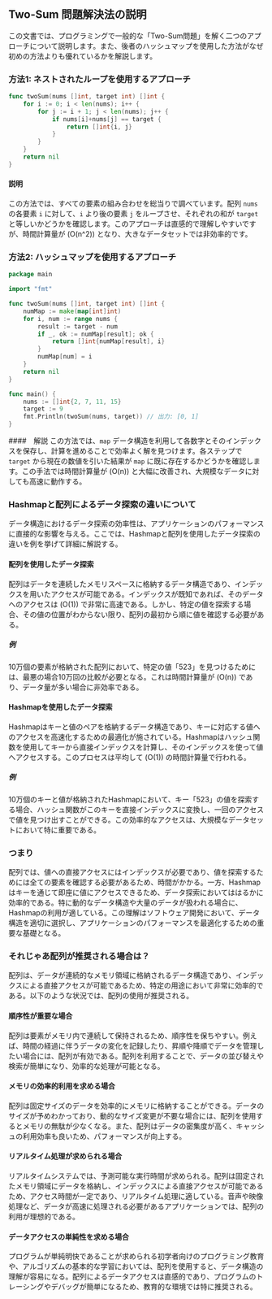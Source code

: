 ## Two-Sum 問題解決法の説明

この文書では、プログラミングで一般的な「Two-Sum問題」を解く二つのアプローチについて説明します。また、後者のハッシュマップを使用した方法がなぜ初めの方法よりも優れているかを解説します。

### 方法1: ネストされたループを使用するアプローチ

```go
func twoSum(nums []int, target int) []int {
    for i := 0; i < len(nums); i++ {
        for j := i + 1; j < len(nums); j++ {
            if nums[i]+nums[j] == target {
                return []int{i, j}
            }
        }
    }
    return nil
}
```

#### 説明
この方法では、すべての要素の組み合わせを総当りで調べています。配列 `nums` の各要素 `i` に対して、`i` より後の要素 `j` をループさせ、それぞれの和が `target` と等しいかどうかを確認します。このアプローチは直感的で理解しやすいですが、時間計算量が \(O(n^2)\) となり、大きなデータセットでは非効率的です。

### 方法2: ハッシュマップを使用するアプローチ

```go
package main

import "fmt"

func twoSum(nums []int, target int) []int {
    numMap := make(map[int]int)
    for i, num := range nums {
        result := target - num
        if _, ok := numMap[result]; ok {
            return []int{numMap[result], i}
        }
        numMap[num] = i
    }
    return nil
}

func main() {
    nums := []int{2, 7, 11, 15}
    target := 9
    fmt.Println(twoSum(nums, target)) // 出力: [0, 1]
}
```

####　解説
この方法では、`map` データ構造を利用して各数字とそのインデックスを保存し、計算を進めることで効率よく解を見つけます。各ステップで `target` から現在の数値を引いた結果が `map` に既に存在するかどうかを確認します。この手法では時間計算量が \(O(n)\) と大幅に改善され、大規模なデータに対しても高速に動作する。


### Hashmapと配列によるデータ探索の違いについて

データ構造におけるデータ探索の効率性は、アプリケーションのパフォーマンスに直接的な影響を与える。ここでは、Hashmapと配列を使用したデータ探索の違いを例を挙げて詳細に解説する。

#### 配列を使用したデータ探索

配列はデータを連続したメモリスペースに格納するデータ構造であり、インデックスを用いたアクセスが可能である。インデックスが既知であれば、そのデータへのアクセスは \(O(1)\) で非常に高速である。しかし、特定の値を探索する場合、その値の位置がわからない限り、配列の最初から順に値を確認する必要がある。

##### 例

10万個の要素が格納された配列において、特定の値「523」を見つけるためには、最悪の場合10万回の比較が必要となる。これは時間計算量が \(O(n)\) であり、データ量が多い場合に非効率である。

#### Hashmapを使用したデータ探索

Hashmapはキーと値のペアを格納するデータ構造であり、キーに対応する値へのアクセスを高速化するための最適化が施されている。Hashmapはハッシュ関数を使用してキーから直接インデックスを計算し、そのインデックスを使って値へアクセスする。このプロセスは平均して \(O(1)\) の時間計算量で行われる。

##### 例

10万個のキーと値が格納されたHashmapにおいて、キー「523」の値を探索する場合、ハッシュ関数がこのキーを直接インデックスに変換し、一回のアクセスで値を見つけ出すことができる。この効率的なアクセスは、大規模なデータセットにおいて特に重要である。

### つまり

配列では、値への直接アクセスにはインデックスが必要であり、値を探索するためには全ての要素を確認する必要があるため、時間がかかる。一方、Hashmapはキーを通じて即座に値にアクセスできるため、データ探索においてははるかに効率的である。特に動的なデータ構造や大量のデータが扱われる場合に、Hashmapの利用が適している。この理解はソフトウェア開発において、データ構造を適切に選択し、アプリケーションのパフォーマンスを最適化するための重要な基礎となる。

### それじゃあ配列が推奨される場合は？

配列は、データが連続的なメモリ領域に格納されるデータ構造であり、インデックスによる直接アクセスが可能であるため、特定の用途において非常に効率的である。以下のような状況では、配列の使用が推奨される。

#### 順序性が重要な場合

配列は要素がメモリ内で連続して保持されるため、順序性を保ちやすい。例えば、時間の経過に伴うデータの変化を記録したり、昇順や降順でデータを管理したい場合には、配列が有効である。配列を利用することで、データの並び替えや検索が簡単になり、効率的な処理が可能となる。

#### メモリの効率的利用を求める場合

配列は固定サイズのデータを効率的にメモリに格納することができる。データのサイズが予めわかっており、動的なサイズ変更が不要な場合には、配列を使用するとメモリの無駄が少なくなる。また、配列はデータの密集度が高く、キャッシュの利用効率も良いため、パフォーマンスが向上する。

#### リアルタイム処理が求められる場合

リアルタイムシステムでは、予測可能な実行時間が求められる。配列は固定されたメモリ領域にデータを格納し、インデックスによる直接アクセスが可能であるため、アクセス時間が一定であり、リアルタイム処理に適している。音声や映像処理など、データが高速に処理される必要があるアプリケーションでは、配列の利用が理想的である。

#### データアクセスの単純性を求める場合

プログラムが単純明快であることが求められる初学者向けのプログラミング教育や、アルゴリズムの基本的な学習においては、配列を使用すると、データ構造の理解が容易になる。配列によるデータアクセスは直感的であり、プログラムのトレーシングやデバッグが簡単になるため、教育的な環境では特に推奨される。



